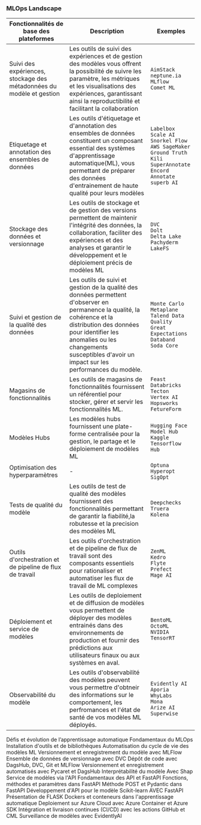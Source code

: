 ### **MLOps Landscape**

| Fonctionnalités de base des plateformes                              | Description                                                                                                                                                                                                                                                          | Exemples                                                                                                                                                        |
|----------------------------------------------------------------------|----------------------------------------------------------------------------------------------------------------------------------------------------------------------------------------------------------------------------------------------------------------------|-----------------------------------------------------------------------------------------------------------------------------------------------------------------|
| Suivi des expériences, stockage des métadonnées du modèle et gestion | Les outils de suivi des expériences et de gestion des modèles vous offrent la possibilité de suivre les paramètre, les métriques et les visualisations des expériences, garantissant ainsi la reproductibilité et facilitant la collaboration                        | `AimStack` <br/> `neptune.ia` <br/> `MLflow` <br/> `Comet ML`                                                                                                   |
| Etiquetage et annotation des ensembles de données                    | Les outils d'étiquetage et d'annotation des ensembles de données constituent un composant essential des systèmes d'apprentissage automatique(ML), vous permettant de préparer des données d'entrainement de haute qualité pour leurs modèles                         | `Labelbox` <br/> `Scale AI` <br/> `Snorkel Flow` <br/> `AWS SageMaker Ground Truth` <br/> `Kili` <br/> `SuperAnnotate` <br/> `Encord Annotate` <br/> `superb AI` |
| Stockage des données et versionnage                                  | Les outils de stockage et de gestion des versions permettent de maintenir l'intégrité des données, la collaboration, faciliter des expériences et des analyses et garantir le développement et le déploiement précis de modèles ML                                   | `DVC` <br/> `Dolt` <br/> `Delta Lake` <br/> `Pachyderm` <br/> `LakeFS`                                                                                          |
| Suivi et gestion de la qualité des données                           | Les outils de suivi et gestion de la qualité des données permettent d'observer en permanence la qualité, la cohérence et la distribution des données pour identifier les anomalies ou les changements susceptibles d'avoir un impact sur les performances du modèle. | `Monte Carlo` <br/> `Metaplane` <br/> `Talend Data Quality` <br/> `Great Expectations` <br/> `Databand` <br/> `Soda Core`                                       |
| Magasins de fonctionnalités                                          | Les outils de magasins de fonctionnalités fournissent un référentiel pour stocker, gérer et servir les fonctionnalités ML.                                                                                                                                           | `Feast` <br/> `Databricks` <br/> `Tecton` <br/> `Vertex AI` <br/> `Hopsworks` <br/> `FetureForm`                                                                |
| Modèles Hubs                                                         | Les modèles hubs fournissent une plate-forme centralisée pour la gestion, le partage et le déploiement de modèles ML                                                                                                                                                 | `Hugging Face Model Hub` <br/> `Kaggle` <br/> `Tensorflow Hub`                                                                                                  |
| Optimisation des hyperparamètres                                     | -                                                                                                                                                                                                                                                                    | `Optuna` <br/> `Hyperopt` <br/> `SigOpt`                                                                                                                        |
| Tests de qualité du modèle                                           | Les outils de test de qualité des modèles fournissent des fonctionnalités permettant de garantir la fiabilité,la robutesse et la precision des modèles ML                                                                                                            | `Deepchecks` <br/> `Truera` <br/> `Kolena`                                                                                                                      |
| Outils d'orchestration et de pipeline de flux de travail             | Les outils d'orchestration et de pipeline de flux de travail sont des composants essentiels pour rationaliser et automatiser les flux de travail de ML complexes                                                                                                     | `ZenML` <br/> `Kedro` <br/> `Flyte` <br/> `Prefect` <br/> `Mage AI`                                                                                             |
| Déploiement et service de modèles                                    | Les outils de deploiement et de diffusion de modèles vous permettent de déployer des modèles entrainés dans des environnements de production et fournir des prédictions aux utilisateurs finaux ou aux systèmes en aval.                                             | `BentoML` <br/> `OctoML` <br/> `NVIDIA TensorRT`                                                                                                                |
| Observabilité du modèle                                              | Les outils d'observabilité des modèles peuvent vous permettre d'obtneir des informations sur le comportement, les perfromances et l'état de santé de vos modèles ML déployés.                                                                                        | `Evidently AI` <br/> `Aporia` <br/> `WhyLabs` <br/> `Mona` <br/> `Arize AI` <br/> `Superwise`                                                                   |


Défis et évolution de l’apprentissage automatique
Fondamentaux du MLOps
Installation d'outils et de bibliothèques
Automatisation du cycle de vie des modèles ML
Versionnement et enregistrement du modèle avec MLFlow
Ensemble de données de versionnage avec DVC
Dépôt de code avec DagsHub, DVC, Git et MLFlow
Versionnement et enregistrement automatisés avec Pycaret et DagsHub
Interprétabilité du modèle Avec Shap
Service de modèles via l'API
Fondamentaux des API et FastAPI
Fonctions, méthodes et paramètres dans FastAPI
Méthode POST et Pydantic dans FastAPI
Développement d'API pour le modèle Scikit-learn AVEC FastAPI
Présentation de FLASK
Dockers et conteneurs dans l'apprentissage automatique
Deploiement sur Azure Cloud avec Azure Container et Azure SDK
Intégration et livraison continues (CI/CD) avec les actions GitHub et CML
Surveillance de modèles avec EvidentlyAI